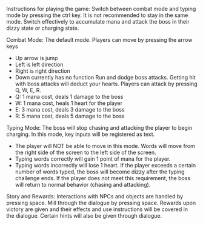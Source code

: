 Instructions for playing the game:
Switch between combat mode and typing mode by pressing the ctrl key. 
It is not recommended to stay in the same mode.
Switch effectively to accumulate mana and attack the boss in their dizzy state or charging state.

Combat Mode:
The default mode. 
Players can move by pressing the arrow keys 
  - Up arrow is jump
  - Left is left direction
  - Right is right direction
  - Down currently has no function
Run and dodge boss attacks. Getting hit with boss attacks will deduct your hearts.
Players can attack by pressing Q, W, E, R.
  - Q: 1 mana cost, deals 1 damage to the boss
  - W: 1 mana cost, heals 1 heart for the player
  - E: 3 mana cost, deals 3 damage to the boss
  - R: 5 mana cost, deals 5 damage to the boss

Typing Mode:
The boss will stop chasing and attacking the player to begin charging.
In this mode, key inputs will be registered as text.
  - The player will NOT be able to move in this mode.
Words will move from the right side of the screen to the left side of the screen.
  - Typing words correctly will gain 1 point of mana for the player.
  - Typing words incorrectly will lose 1 heart.
If the player exceeds a certain number of words typed, the boss will become dizzy after the typing challenge ends.
If the player does not meet this requirement, the boss will return to normal behavior (chasing and attacking).

Story and Rewards:
Interactions with NPCs and objects are handled by pressing space.
Mill through the dialogue by pressing space.
Rewards upon victory are given and their effects and use instructions will be covered in the dialogue.
Certain hints will also be given through dialogue.

